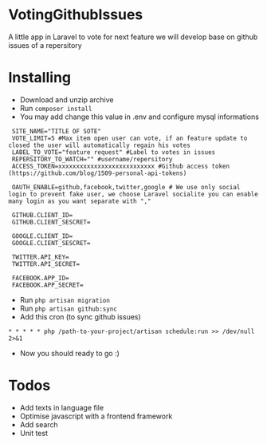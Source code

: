 # VotingGithubIssues
A little app in Laravel to vote for next feature we will develop base on github issues of a repersitory

# Installing
- Download and unzip archive
- Run `composer install`
- You may add change this value in .env and configure mysql informations
```
 SITE_NAME="TITLE OF SOTE"
 VOTE_LIMIT=5 #Max item open user can vote, if an feature update to closed the user will automatically regain his votes
 LABEL_TO_VOTE="feature request" #Label to votes in issues
 REPERSITORY_TO_WATCH="" #username/repersitory
 ACCESS_TOKEN=xxxxxxxxxxxxxxxxxxxxxxxxxxx #Github access token (https://github.com/blog/1509-personal-api-tokens)
 
 OAUTH_ENABLE=github,facebook,twitter,google # We use only social login to prevent fake user, we choose Laravel socialite you can enable many login as you want separate with ","
 
 GITHUB.CLIENT_ID=
 GITHUB.CLIENT_SESCRET=
 
 GOOGLE.CLIENT_ID=
 GOOGLE.CLIENT_SESCRET=
 
 TWITTER.API_KEY=
 TWITTER.API_SECRET=
 
 FACEBOOK.APP_ID=
 FACEBOOK.APP_SECRET=
 ```
 - Run `php artisan migration`
 - Run `php artisan github:sync`
 - Add this cron (to sync github issues)
 ```
 * * * * * php /path-to-your-project/artisan schedule:run >> /dev/null 2>&1
 ```
 - Now you should ready to go :)

# Todos
- Add texts in language file
- Optimise javascript with a frontend framework
- Add search
- Unit test
